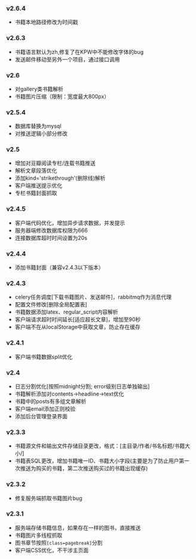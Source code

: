 ### v2.6.4
+ 书籍本地路径修改为时间戳

### v2.6.3 ###
+ 书籍语言默认为zh,修复了在KPW中不能修改字体的bug
+ 发送邮件移动至另外一个项目，通过接口调用

### v2.6 ###
+ 对gallery类书籍解析
+ 书籍图片压缩（限制：宽度最大800px）

### v2.5.4 ###
+ 数据库替换为mysql
+ 对推送逻辑小部分修改

### v2.5 ###
+ 增加对豆瓣阅读专栏/连载书籍推送
+ 解析文章段落优化
+ 添加kind='strikethrough'(删除线)解析
+ 客户端推送提示优化
+ 专栏书籍封面抓取

### v2.4.5 ###
+ 客户端代码优化，增加异步请求数据，并发提示
+ 服务器端修改数据库权限为666
+ 连接数据库超时时间设置为20s

### v2.4.4 ###
+ 添加书籍封面（兼容v2.4.3以下版本）

### v2.4.3 ###
+ celery任务调度[下载书籍图片、发送邮件]，rabbitmq作为消息代理
+ 配置文件修改[删除全局配置表]
+ 书籍数据添加latex、regular_script内容解析
+ 客户端请求超时时间延长[适应超长文章]，增加至90秒
+ 客户端不在从localStorage中获取文章，防止存在缓存

### v2.4.1 ###
+ 客户端书籍数据split优化

### v2.4 ###
+ 日志分割优化[按照midnight分割; error级别日志单独输出]
+ 书籍解析添加对contents->headline->text优化
+ 书籍中的posts有多组文章解析
+ 客户端email添加正则校验
+ 添加后台管理登录界面

### v2.3.3 ###
+ 书籍源文件和输出文件存储目录更改，格式：[主目录/作者/书名标题/书籍大小/]
+ 书籍表SQL更改，增加书籍唯一ID、书籍大小字段(主要是为了防止用户第一次推送为购买的书籍，第二次推送购买过的书籍出现缓存)

### v2.3.2 ###
+ 修复服务端抓取书籍图片bug

### v2.3.1 ###
+ 服务端存储书籍信息，如果存在一样的图书，直接推送
+ 书籍图片多线程抓取
+ 图书章节按照`[class=pagebreak]`分割
+ 客户端CSS优化，不干涉主页面
